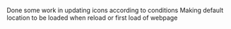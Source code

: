 Done some work in updating icons according to conditions
Making default location to be loaded when reload or first load of webpage
